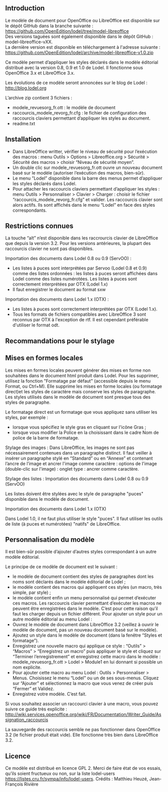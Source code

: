 Introduction
------------

Le modèle de document pour OpenOffice ou LibreOffice est disponible sur le dépôt GitHub dans la branche suivante : <https://github.com/OpenEdition/lodel/tree/model-libreoffice>  
Des versions taguées sont également disponible dans le dépôt GitHub : model-libreoffice-vXX.  
La dernière version est disponible en téléchargement à l'adresse suivante : 
<https://github.com/OpenEdition/lodel/archive/model-libreoffice-v1.0.zip>

Ce modèle permet d’appliquer les styles déclarés dans le modèle éditorial distribué avec la version 0.8, 0.9 et 1.0 de Lodel. Il fonctionne sous OpenOffice 3.x et LibreOffice 3.x.

Les évolutions de ce modèle seront annoncées sur le blog de Lodel : <http://blog.lodel.org>

L’archive zip contient 3 fichiers :
* modele_revuesorg_fr.ott : le modèle de document
* raccourcis_modele_revorg_fr.cfg : le fichier de configuration des raccourcis claviers permettant d’appliquer les styles au document.
* readme.txt

Installation
------------

* Dans LibreOffice writter, vérifier le niveau de sécurité pour l’exécution des macros :  menu Outils > Options > Libreoffice.org > Sécurité > Sécurité des macros > choisir “Niveau de sécurité moyen”.
* Un double clic sur modele_revuesorg_fr.ott ouvre un nouveau document basé sur le modèle (autoriser l’exécution des macros, bien-sûr).
* Le menu ”Lodel” disponible dans la barre des menus permet d’appliquer les styles déclarés dans Lodel.
* Pour attacher les raccourcis claviers permettant d’appliquer les styles : menu Outils > Personnaliser > Clavier > Charger : choisir le fichier “raccourcis_modele_revorg_fr.cfg” et valider. Les raccourcis clavier sont alors actifs. Ils sont affichés dans le menu “Lodel” en face des styles correspondants.

Restrictions connues
--------------------

La touche “alt” n’est disponible dans les raccrourcis clavier de LibreOffice que depuis la version 3.2. Pour les versions antérieures, la plupart des raccourcis clavier ne sont pas disponibles.

Importation des documents dans Lodel 0.8 ou 0.9 (ServOO) :
* Les listes à puces sont interprétées par Servoo (Lodel 0.8 et 0.9) comme des listes ordonnées : les listes à puces seront affichées dans Lodel comme des listes numérotées. Les listes à puces sont correctement interprétées par OTX (Lodel 1.x)
* Il faut enregistrer le document au format sxw

Importation des documents dans Lodel 1.x (OTX) :
* Les listes à puces sont correctement interprétées par OTX (Lodel 1.x).
* Tous les formats de fichiers compatibles avec LibreOffice 3 sont reconnus par OTX à l'exception de rtf. Il est cependant préférable d'utiliser le format odt.

Recommandations pour le stylage
-------------------------------

## Mises en formes locales

Les mises en formes locales peuvent générer des mises en forme non souhaitées dans le document html produit dans Lodel. Pour les supprimer, utilisez la fonction "Formatage par défaut" (accessible depuis le menu Format, ou Ctrl+M). Elle supprime les mises en forme locales (ou formatage direct)et les styles de caractère mais conserve les styles de paragraphe. Les styles utilisés dans le modèle de document sont presque tous des styles de paragraphe.

Le formatage direct est un formatage que vous appliquez sans utiliser les styles, par exemple :
* lorsque vous spécifiez le style gras en cliquant sur l'icône Gras ;
* lorsque vous modifier la Police en la choisissant dans le cadre Nom de police de la barre de formatage.

Stylage des images :
Dans LibreOffice, les images ne sont pas nécessairement contenues dans un paragraphe distinct. Il faut veiller à insérer un paragraphe stylé en “Standard” ou en “Annexe” et contenant l’ancre de l’image et ancrer l'image comme caractère : options de l'image (double-clic sur l'image) : onglet type : ancrer comme caractère.

Stylage des listes :
Importation des documents dans Lodel 0.8 ou 0.9 (ServOO)

Les listes doivent être stylées avec le style de paragraphe "puces" disponible dans le modèle de document.

Importation des documents dans Lodel 1.x (OTX)

Dans Lodel 1.0, il ne faut plus utiliser le style "puces". Il faut utiliser les outils de liste (à puces et numérotées) "natifs" de LibreOffice.

Personnalisation du modèle
--------------------------

Il est bien-sûr possible d’ajouter d’autres styles correspondant à un autre modèle éditorial.

Le principe de ce modèle de document est le suivant :
* le modèle de document contient des styles de paragraphes dont les noms sont déclarés dans le modèle éditorial de Lodel ;
* le modèle contient des macros qui appliquent ces styles (un macro, très simple, par style) ;
* le modèle contient enfin un menu personnalisé qui permet d’exécuter ces macros.
Les raccourcis clavier permettant d’exécuter les macros ne peuvent être enregistrées dans le modèle. C’est pour cette raison qu’il faut les charger depuis un fichier différent.
Pour ajouter un style pour un autre modèle éditorial au menu Lodel :
* Ouvrez le modèle de document dans LibreOffice 3.2 (veillez à ouvrir le modèle de document, pas un nouveau document basé sur le modèle).
* Ajoutez un style dans le modèle de document (dans la fenêtre “Styles et formatage”).
* Enregistrez une nouvelle macro qui applique ce style : “Outils” > “Macros” > “Enregistrez un macro” puis appliquer le style et cliquez sur “Terminer l’enregistrement” et enregistrez cette macro dans le modèle : modele_revuesorg_fr.ott > Lodel > Module1 en lui donnant si possible un nom explicite.
* Pour ajouter cette macro au menu Lodel : Outils > Personnaliser > Menus. Choisissez le menu “Lodel” ou un de ses sous-menus. Cliquez sur “Ajouter” et sélectionnez la macro que vous venez de créer puis “Fermer” et Validez.
* Enregistrez votre modèle. C’est fait.

Si vous souhaitez associer un raccourci clavier à une macro, vous pouvez suivre ce guide très explicite : <http://wiki.services.openoffice.org/wiki/FR/Documentation/Writer_Guide/Assignation_raccourcis>

La sauvegarde des raccourcis semble ne pas fonctionner dans OpenOffice 3.2 (le fichier produit était vide). Elle fonctionne très bien dans LibreOffice 3.2.


Licence
-------

Ce modèle est distribué en licence GPL 2. Merci de faire état de vos essais, qu’ils soient fructueux ou non, sur la liste lodel-users <https://listes.cru.fr/sympa/info/lodel-users>.
Crédits : Matthieu Heuzé, Jean-François Rivière
